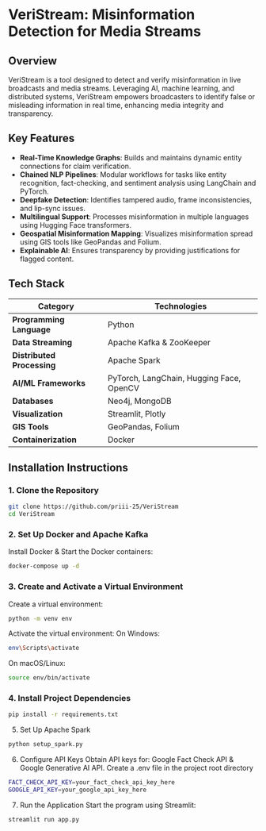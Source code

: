 # **VeriStream: Misinformation Detection for Media Streams**
## **Overview**
VeriStream is a tool designed to detect and verify misinformation in live broadcasts and media streams. Leveraging AI, machine learning, and distributed systems, VeriStream empowers broadcasters to identify false or misleading information in real time, enhancing media integrity and transparency.

## **Key Features**
- **Real-Time Knowledge Graphs**: Builds and maintains dynamic entity connections for claim verification.
- **Chained NLP Pipelines**: Modular workflows for tasks like entity recognition, fact-checking, and sentiment analysis using LangChain and PyTorch.
- **Deepfake Detection**: Identifies tampered audio, frame inconsistencies, and lip-sync issues.
- **Multilingual Support**: Processes misinformation in multiple languages using Hugging Face transformers.
- **Geospatial Misinformation Mapping**: Visualizes misinformation spread using GIS tools like GeoPandas and Folium.
- **Explainable AI**: Ensures transparency by providing justifications for flagged content.

## **Tech Stack**

| **Category**             | **Technologies**                       |
|---------------------------|-----------------------------------------------|
| **Programming Language**  | Python                                        |
| **Data Streaming**        | Apache Kafka & ZooKeeper                      |
| **Distributed Processing**| Apache Spark                                  |
| **AI/ML Frameworks**      | PyTorch, LangChain, Hugging Face, OpenCV      |
| **Databases**             | Neo4j, MongoDB                                |
| **Visualization**         | Streamlit, Plotly                             |
| **GIS Tools**             | GeoPandas, Folium                             |
| **Containerization**      | Docker                                        |


## **Installation Instructions**

### **1. Clone the Repository**
```bash
git clone https://github.com/priii-25/VeriStream
cd VeriStream
```
### **2. Set Up Docker and Apache Kafka**
Install Docker & Start the Docker containers:
```bash
docker-compose up -d
```
### **3. Create and Activate a Virtual Environment**
Create a virtual environment:
```bash
python -m venv env
```
Activate the virtual environment:
On Windows:
```bash
env\Scripts\activate
```
On macOS/Linux:
```bash
source env/bin/activate
```
### **4. Install Project Dependencies**
```bash
pip install -r requirements.txt
```
5. Set Up Apache Spark
```bash
python setup_spark.py
```
6. Configure API Keys
Obtain API keys for: Google Fact Check API & Google Generative AI API.
Create a .env file in the project root directory
```bash
FACT_CHECK_API_KEY=your_fact_check_api_key_here
GOOGLE_API_KEY=your_google_api_key_here
```
7. Run the Application
Start the program using Streamlit:
```bash
streamlit run app.py
```
